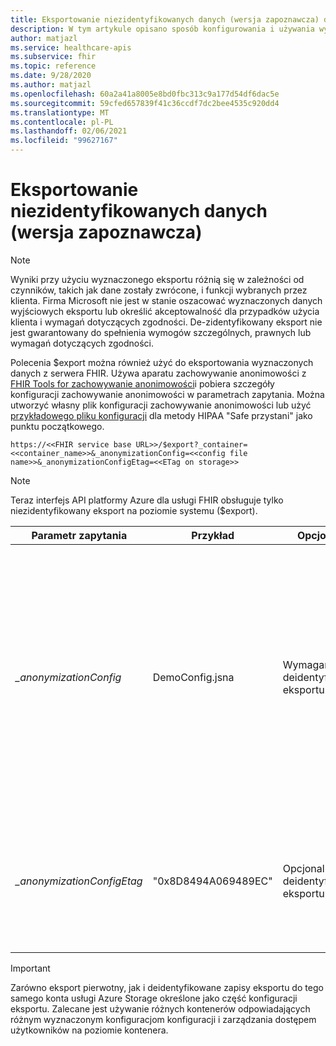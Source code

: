 ```yaml
---
title: Eksportowanie niezidentyfikowanych danych (wersja zapoznawcza) dla usługi Azure API for FHIR
description: W tym artykule opisano sposób konfigurowania i używania wyeksportowanego eksportu
author: matjazl
ms.service: healthcare-apis
ms.subservice: fhir
ms.topic: reference
ms.date: 9/28/2020
ms.author: matjazl
ms.openlocfilehash: 60a2a41a8005e8bd0fbc313c9a177d54df6dac5e
ms.sourcegitcommit: 59cfed657839f41c36ccdf7dc2bee4535c920dd4
ms.translationtype: MT
ms.contentlocale: pl-PL
ms.lasthandoff: 02/06/2021
ms.locfileid: "99627167"
---
```

# <a name="exporting-de-identified-data-preview"></a>Eksportowanie niezidentyfikowanych danych (wersja zapoznawcza)

> [!Note] 
> Wyniki przy użyciu wyznaczonego eksportu różnią się w zależności od czynników, takich jak dane zostały zwrócone, i funkcji wybranych przez klienta. Firma Microsoft nie jest w stanie oszacować wyznaczonych danych wyjściowych eksportu lub określić akceptowalność dla przypadków użycia klienta i wymagań dotyczących zgodności. De-zidentyfikowany eksport nie jest gwarantowany do spełnienia wymogów szczególnych, prawnych lub wymagań dotyczących zgodności.

Polecenia $export można również użyć do eksportowania wyznaczonych danych z serwera FHIR. Używa aparatu zachowywanie anonimowości z [FHIR Tools for zachowywanie anonimowości](https://github.com/microsoft/FHIR-Tools-for-Anonymization)i pobiera szczegóły konfiguracji zachowywanie anonimowości w parametrach zapytania. Można utworzyć własny plik konfiguracji zachowywanie anonimowości lub użyć [przykładowego pliku konfiguracji](https://github.com/microsoft/FHIR-Tools-for-Anonymization#sample-configuration-file-for-hipaa-safe-harbor-method) dla metody HIPAA "Safe przystani" jako punktu początkowego. 

 `https://<<FHIR service base URL>>/$export?_container=<<container_name>>&_anonymizationConfig=<<config file name>>&_anonymizationConfigEtag=<<ETag on storage>>`

> [!Note] 
> Teraz interfejs API platformy Azure dla usługi FHIR obsługuje tylko niezidentyfikowany eksport na poziomie systemu ($export).

|Parametr zapytania            | Przykład |Opcjonalność| Opis|
|---------------------------|---------|-----------|------------|
| _\_anonymizationConfig_   |DemoConfig.jsna|Wymagane dla deidentyfikowanego eksportu |Nazwa pliku konfiguracji. W [tym miejscu](https://github.com/microsoft/FHIR-Tools-for-Anonymization#configuration-file-format)Sprawdź format pliku konfiguracji. Ten plik powinien być przechowywany w kontenerze o nazwie **zachowywanie anonimowości** w ramach tego samego konta usługi Azure Storage, które jest skonfigurowane jako lokalizacja eksportowania. |
| _\_anonymizationConfigEtag_|"0x8D8494A069489EC"|Opcjonalne dla deidentyfikowanego eksportu|Jest to element ETag pliku konfiguracji. Element ETag można uzyskać przy użyciu Eksploratora usługi Azure Storage z właściwości obiektu BLOB|

> [!IMPORTANT]
> Zarówno eksport pierwotny, jak i deidentyfikowane zapisy eksportu do tego samego konta usługi Azure Storage określone jako część konfiguracji eksportu. Zalecane jest używanie różnych kontenerów odpowiadających różnym wyznaczonym konfiguracjom konfiguracji i zarządzania dostępem użytkowników na poziomie kontenera.